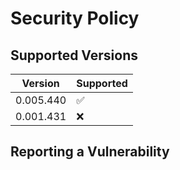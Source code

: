 # Security Policy

## Supported Versions

| Version | Supported          |
| ------- | ------------------ |
| 0.005.440  | :white_check_mark: |
|0.001.431| :x:                |

## Reporting a Vulnerability


